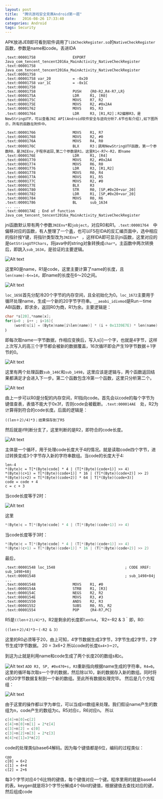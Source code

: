 ```yaml
---
layout: post
title:  "腾讯游戏安全竞赛Android第一题"
date:   2016-08-26 17:33:40
categories: Android
tags: Security
---
```



APK放进JEB即可看到软件调用了`libCheckRegister.so`的`NativeCheckRegister`函数，参数是name和code。丢进IDA

```armasm
.text:00001758                 EXPORT Java_com_tencent_tencent2016a_MainActivity_NativeCheckRegister
.text:00001758 Java_com_tencent_tencent2016a_MainActivity_NativeCheckRegister
.text:00001758
.text:00001758 var_20          = -0x20
.text:00001758 var_1C          = -0x1C
.text:00001758
.text:00001758                 PUSH    {R0-R2,R4-R7,LR}
.text:0000175A                 LDR     R1, [R0]
.text:0000175C                 MOVS    R7, R2
.text:0000175E                 MOVS    R2, #0x2A4
.text:00001762                 MOVS    R5, R3
.text:00001764                 LDR     R3, [R1,R2]；R2偏移R3，是NewStringUTF，可以查看JNI API(Android软件安全与逆向分析7.6节也有介绍),如下图所示，所有的函数在附件中。

.text:00001766                 MOVS    R1, R7
.text:00001768                 MOVS    R2, #0
.text:0000176A                 MOVS    R4, R0
.text:0000176C                 BLX     R3；调用NewStringUTF函数，第一个参数R0，是JNIEnv,子程序返回,第二个参数是R1，这里R1<-R7<-R2，即name
.text:0000176E                 LDR     R1, [R4]
.text:00001770                 MOVS    R2, #0x2A4
.text:00001774                 MOVS    R6, R0
.text:00001776                 LDR     R3, [R1,R2]
.text:00001778                 MOVS    R0, R4
.text:0000177A                 MOVS    R1, R5
.text:0000177C                 MOVS    R2, #0
.text:0000177E                 BLX     R3
.text:00001780                 STR     R0, [SP,#0x20+var_20]
.text:00001782                 LDR     R1, [SP,#0x20+var_20]
.text:00001784                 MOVS    R0, R6
.text:00001786                 BL      sub_1634
... ...
.text:000017AE ; End of function Java_com_tencent_tencent2016a_MainActivity_NativeCheckRegister
```

jni函数默认带有两个参数`JNIEnv*`和`jobject`，对应R0和R1。`.text:00001764  `中偏移对应的函数，有人整理了一个[表](https://github.com/zhengmin1989/TheSevenWeapons/blob/master/KongQueLing/JNI_ENV_FUNCTIONS.xlsx)，也可以F5在IDA的反汇编页面中，选中相应的指针按Y键，将指针类型改为`JNIEnv* ` ，这样IDA即可显示jni函数，这里对应的是`GetStringUTFChars`，将java中的string对象转换成`char*`。主函数中两次转换后，即跳入`sub_1634`，是验证的主要逻辑。

![Alt text](http://imcczy.b0.upaiyun.com/2016-09-29-14%3A07%3A49.jpg)

这里R0是name，R1是code，这里主要计算了name的长度，且`len(name)-6<=14`，即name的长度在6～20之间。

![Alt text](http://imcczy.b0.upaiyun.com/2016-09-29-14%3A09%3A00.jpg)

`loc_165E`首先分配冷20个字节的内存空间，且全初始化为0。`loc_1672`主要用于循环处理name，生成一个新的20字节字符串。`__aeabi_idivmod`是Run－time ABI函数，即求余，返回R0为商，R1为余。主要逻辑是：

```cpp
char *s[20],*name[x];
for(i=0 ; i++ ; i<16){
    (word)s[i] = (Byte)name[i%len(name)] * (i + 0x1339E7E) * len(name) ＋ s[i]的高三个字节
｝
```

即每次取name一字节数据，作相应变换后，写入s[i]一个字，也就是4字节，这样上次写入的高三个字节都会被新的数据覆盖，16次循环即会产生19字节数据＋1字节的0。

![Alt text](http://imcczy.b0.upaiyun.com/2016-09-29-14%3A09%3A18.jpg)

这里有两个处理函数`sub_146C`和`sub_1498`，这里应该是逻辑与，两个函数返回结果都满足才会进入下一步。第二个函数包含冷第一个函数，这里只分析第二个。

![Alt text](http://imcczy.b0.upaiyun.com/2016-09-29-14%3A09%3A40.jpg)

由上一步可以R0是分配的内存空间，R1指向code。首先会以code的每个字节为键值查表，表值不能大于0x3f，否则code会被截断。`.text:000014AE  `处，R2为计算得到符合的code长度。后面的逻辑是：

```
((len＋2)/4)*3；结果保存到了R5
```
然后就是if判断分支了，这里判断的是R2，即符合的code长度。

![Alt text](http://imcczy.b0.upaiyun.com/2016-09-29-14%3A15%3A00.jpg)

主体是一个循环，用于处理code长度大于4的情况。就是读取code四个字节，进过转换变成3个字节存入新的字符串数组。当code的长度大于4:

```
len-4
*(Byte)c = T[*(Byte)code] * 4 | (T[*(Byte)(code+1)] >> 4)
*(Byte)(c+1) = T[*(Byte)(code+1)] * 16 | (T[*(Byte)(code+2)] >> 2)
*(Byte)(c+2) = T[*(Byte)(code+2)] * 64 | T[*(Byte)(code+3)]
code = code + 4
c = c + 3
```
当code长度等于2时：

![Alt text](http://imcczy.b0.upaiyun.com/2016-09-29-14%3A11%3A22.jpg)

这里

```cpp
*(Byte)c = T[*(Byte)code] * 4 | (T[*(Byte)(code+1)] >> 4)
```
当code长度等于3时：

```cpp
*(Byte)c = T[*(Byte)code] * 4 | (T[*(Byte)(code+1)] >> 4)
*(Byte)(c+1) = T[*(Byte)(code+1)] * 16 | (T[*(Byte)(code+2)] >> 2)
```
最后，

```armasm
.text:00001548 loc_1548                                ; CODE XREF: sub_1498+68j
.text:00001548                                         ; sub_1498+84j ...
.text:00001548                 MOVS    R1, #0
.text:0000154A                 STRB    R1, [R3]
.text:0000154C                 NEGS    R2, R2
.text:0000154E                 MOVS    R3, #3
.text:00001550                 ANDS    R2, R3
.text:00001552                 SUBS    R0, R5, R2
.text:00001554                 POP     {R4-R7,PC}
```
R5是`((len＋2)/4)*3`，R2是剩余的长度即`len％4`，`R2=-R2 & 3｀即，R0:

```
((len＋2)/4)*3－(-R2 & 3)
```

这里的R0必须等于20，由上可知，4字节数据生成3字节，3字节生成2字节，2字节生成1字节数据。
20 = 3x6+2
所以code的长度`6x4+3＝27`。

到这为止就是利用name和code生成了两个长度20的数组s和c。

![Alt text](http://imcczy.b0.upaiyun.com/2016-09-29-14%3A11%3A42.jpg)
`ADD R3, SP, #0x470+s`，`R3`重新指向根据name生成的字符串，`R4=0`。这里的循环每次取s一个字的数据，然后除以10，新的数据存入新的数组。同时将c的20字节数据复制到一个新的数组。至此所有数据处理完毕。
 然后是几个方程组：

 ![Alt text](http://imcczy.b0.upaiyun.com/2016-09-29-14%3A12%3A01.jpg)

由于这里的操作都以字为单位，可以当成int数组来处理。我们假设name产生的数组为n，code产生的数组为c。R5对应c，R6对应n。
所以

```cpp
c[4]+n[0]=c[2]
c[4]+n[0]+n[1] = 2*c[4]
c[3]+n[2] = c[0]
c[3]+n[2]+n[3] = 2*c[3]
n[4]+c[1]=3*n[2]
```

code的处理类似base64解码。因为每个键值都是6位，编码的过程类似：
```
cpp
c[0] = 6+2
c[1] = 4+4
c[2] = 2+6
```

每3个字节对应4个6比特的键值，每个键值对应一个键。程序里用的就是base64的表。keygen就是将3个字节分解成4个6bit的键值，根据键值去查找对应的键，然后组成code